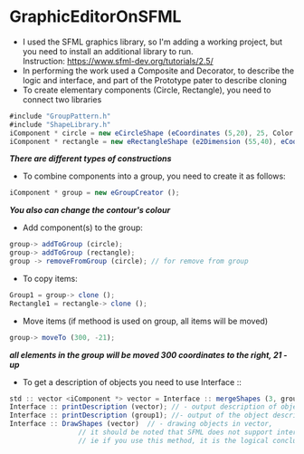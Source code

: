 # GraphicEditorOnSFML
- I used the SFML graphics library, so I'm adding a working project, but you need to install an additional library to run.  
Instruction: https://www.sfml-dev.org/tutorials/2.5/
- In performing the work used a Composite and Decorator, to describe the logic and interface, and part of the Prototype pater to describe cloning
- To create elementary components (Circle, Rectangle), you need to connect two libraries  
```javascript
#include "GroupPattern.h"  
#include "ShapeLibrary.h"  
iComponent * circle = new eCircleShape (eCoordinates (5,20), 25, Color :: Red);  
iComponent * rectangle = new eRectangleShape (e2Dimension (55,40), eCoordinates (10,350), Color :: Red);  
```
___There are different types of constructions___  
- To combine components into a group, you need to create it as follows:  
```javascript
iComponent * group = new eGroupCreator (); 
```
___You also can change the contour's colour___   
- Add component(s) to the group:  
```javascript
group-> addToGroup (circle);  
group-> addToGroup (rectangle);
group -> removeFromGroup (circle); // for remove from group
```
- To copy items:  
```javascript
Group1 = group-> clone ();  
Rectangle1 = rectangle-> clone ();  
```
- Move items (if methood is used on group, all items will be moved)
```javascript
group-> moveTo (300, -21);  
```
___all elements in the group will be moved 300 coordinates to the right, 21 - up___  
- To get a description of objects you need to use Interface ::  
```javascript
std :: vector <iComponent *> vector = Interface :: mergeShapes (3, group1, group3, group4); // - Merge objects into a vector  
Interface :: printDescription (vector); // - output description of objects in vector  
Interface :: printDescription (group1); //- output of the object description  
Interface :: DrawShapes (vector)  // - drawing objects in vector, 
				 // it should be noted that SFML does not support interrupting the console with graphics and program continuation,
			 	 // ie if you use this method, it is the logical conclusion of the program  
```
